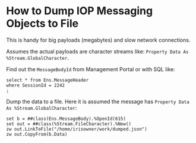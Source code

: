 # How to Dump IOP Messaging Objects to File

This is handy for big payloads (megabytes) and slow network connections.

Assumes the actual payloads are character streams like: `Property Data As %Stream.GlobalCharacter`.

Find out the `MessageBodyId` from Management Portal or with SQL like:
```
select * from Ens.MessageHeader 
where SessionId = 2242
;
```

Dump the data to a file. Here it is assumed the message has `Property Data As %Stream.GlobalCharacter`:
```
set b = ##class(Ens.MessageBody).%OpenId(615)
set out = ##class(%Stream.FileCharacter).%New()
zw out.LinkToFile("/home/irisowner/work/dumped.json")
zw out.CopyFrom(b.Data)
```
